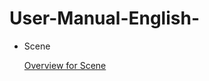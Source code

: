# User-Manual-English-
- Scene

  [Overview for Scene](https://github.com/CS-eukarya/User-Manual-English-/blob/Scene/Overview%20for%20Scene.md)
